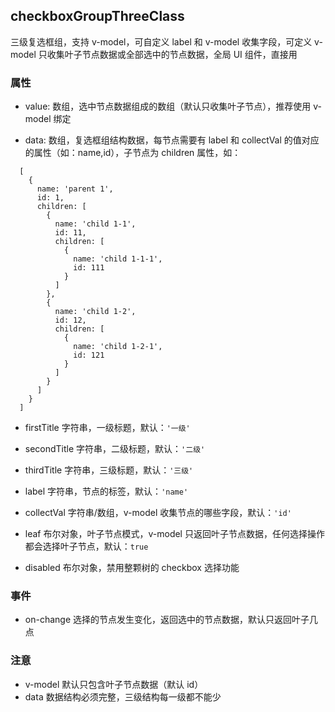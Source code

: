 ## checkboxGroupThreeClass

三级复选框组，支持 v-model，可自定义 label 和 v-model 收集字段，可定义 v-model 只收集叶子节点数据或全部选中的节点数据，全局 UI 组件，直接用

### 属性

- value: 数组，选中节点数据组成的数组（默认只收集叶子节点），推荐使用 v-model 绑定

- data: 数组，复选框组结构数据，每节点需要有 label 和 collectVal 的值对应的属性（如：name,id），子节点为 children 属性，如：

```
  [
    {
      name: 'parent 1',
      id: 1,
      children: [
        {
          name: 'child 1-1',
          id: 11,
          children: [
            {
              name: 'child 1-1-1',
              id: 111
            }
          ]
        },
        {
          name: 'child 1-2',
          id: 12,
          children: [
            {
              name: 'child 1-2-1',
              id: 121
            }
          ]
        }
      ]
    }
  ]
```

- firstTitle 字符串，一级标题，默认：`'一级'`

- secondTitle 字符串，二级标题，默认：`'二级'`

- thirdTitle 字符串，三级标题，默认：`'三级'`

- label 字符串，节点的标签，默认：`'name'`

- collectVal 字符串/数组，v-model 收集节点的哪些字段，默认：`'id'`

- leaf 布尔对象，叶子节点模式，v-model 只返回叶子节点数据，任何选择操作都会选择叶子节点，默认：`true`

- disabled 布尔对象，禁用整颗树的 checkbox 选择功能

### 事件

- on-change 选择的节点发生变化，返回选中的节点数据，默认只返回叶子几点

### 注意

- v-model 默认只包含叶子节点数据（默认 id）
- data 数据结构必须完整，三级结构每一级都不能少
